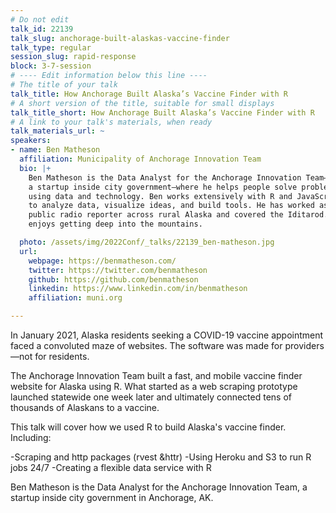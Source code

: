 ```yaml
---
# Do not edit
talk_id: 22139
talk_slug: anchorage-built-alaskas-vaccine-finder
talk_type: regular
session_slug: rapid-response
block: 3-7-session
# ---- Edit information below this line ----
# The title of your talk
talk_title: How Anchorage Built Alaska’s Vaccine Finder with R
# A short version of the title, suitable for small displays
talk_title_short: How Anchorage Built Alaska’s Vaccine Finder with R
# A link to your talk's materials, when ready
talk_materials_url: ~
speakers:
- name: Ben Matheson
  affiliation: Municipality of Anchorage Innovation Team
  bio: |+
    Ben Matheson is the Data Analyst for the Anchorage Innovation Team—
    a startup inside city government—where he helps people solve problems
    using data and technology. Ben works extensively with R and JavaScript
    to analyze data, visualize ideas, and build tools. He has worked as a
    public radio reporter across rural Alaska and covered the Iditarod. He
    enjoys getting deep into the mountains.

  photo: /assets/img/2022Conf/_talks/22139_ben-matheson.jpg
  url:
    webpage: https://benmatheson.com/
    twitter: https://twitter.com/benmatheson
    github: https://github.com/benmatheson
    linkedin: https://www.linkedin.com/in/benmatheson
    affiliation: muni.org

---
```


<!-- ABSTRACT ----
Please write abstract below. You may use simple markdown (links, code style, bold, italics)
-->

In January 2021, Alaska residents seeking a COVID-19 vaccine appointment faced
a convoluted maze of websites. The software was made for providers—not for
residents.

The Anchorage Innovation Team built a fast, and mobile vaccine finder website
for Alaska using R. What started as a web scraping prototype launched statewide
one week later and ultimately connected tens of thousands of Alaskans to a
vaccine.

This talk will cover how we used R to build Alaska's vaccine finder. Including:

-Scraping and http packages (rvest &httr) -Using Heroku and S3 to run R jobs
24/7 -Creating a flexible data service with R

Ben Matheson is the Data Analyst for the Anchorage Innovation Team, a startup
inside city government in Anchorage, AK.
